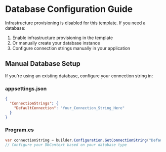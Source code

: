 # Database Configuration Guide
Infrastructure provisioning is disabled for this template. If you need a database:

1. Enable infrastructure provisioning in the template
2. Or manually create your database instance
3. Configure connection strings manually in your application

## Manual Database Setup

If you're using an existing database, configure your connection string in:

### appsettings.json
```json
{
  "ConnectionStrings": {
    "DefaultConnection": "Your_Connection_String_Here"
  }
}
```

### Program.cs
```csharp
var connectionString = builder.Configuration.GetConnectionString("DefaultConnection");
// Configure your DbContext based on your database type
```
